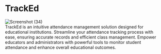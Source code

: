 # TrackEd

![Screenshot (34)](https://github.com/Abhi-raam/TrackEd/assets/99189749/da1a9b5b-a58c-4d4c-b1c1-c2d606f2a200)
<br/>
TrackEd is an intuitive attendance management solution designed for educational institutions. Streamline your attendance tracking process with ease, ensuring accurate records and efficient class management. Empower educators and administrators with powerful tools to monitor student attendance and enhance overall educational outcomes.
